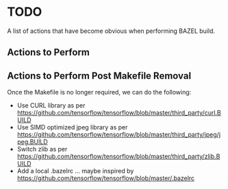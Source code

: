 # TODO

A list of actions that have become obvious when performing BAZEL build.

## Actions to Perform

## Actions to Perform Post Makefile Removal

Once the Makefile is no longer required, we can do the following:

* Use CURL library as per https://github.com/tensorflow/tensorflow/blob/master/third_party/curl.BUILD
* Use SIMD optimized jpeg library as per https://github.com/tensorflow/tensorflow/blob/master/third_party/jpeg/jpeg.BUILD
* Switch zlib as per https://github.com/tensorflow/tensorflow/blob/master/third_party/zlib.BUILD
* Add a local .bazelrc ... maybe inspired by https://github.com/tensorflow/tensorflow/blob/master/.bazelrc